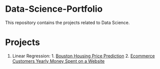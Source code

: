 # Data-Science-Portfolio
This repository contains the projects related to Data Science.

# Projects
  1. Linear Regression:
    1. [Bouston Housing Price Prediction](https://github.com/sahu-mak/Data-Science-Portfolio/tree/master/Boston-Housing-Linear-Regression)
    2. [Ecommerce Customers Yearly Money Spent on a Website](https://github.com/sahu-mak/Data-Science-Portfolio/tree/master/Ecommerce-Customer-Linear-Regression)
